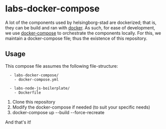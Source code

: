 # labs-docker-compose
A lot of the components used by helsingborg-stad are dockerized; that is, they can be build and ran with [docker](https://www.docker.com/). As such, for ease of development, we use [docker-compose](https://docs.docker.com/compose/) to orchestrate the components locally. For this, we maintain a docker-compose file; thus the existence of this repository.

## Usage

This compose file assumes the following file-structure:

```
  - labs-docker-compose/
    - docker-compose.yml

  - labs-node-js-boilerplate/
    - Dockerfile
```

1. Clone this repository
2. Modify the docker-compose if needed (to suit your specific needs)
3. docker-compose up --build --force-recreate

And that's it!